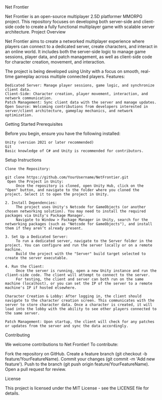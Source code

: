 Net Frontier

Net Frontier is an open-source multiplayer 2.5D platformer MMORPG project. This repository focuses on developing both server-side and client-side code to create a fully functional multiplayer game with scalable server architecture.
Project Overview

Net Frontier aims to create a networked multiplayer experience where players can connect to a dedicated server, create characters, and interact in an online world. It includes both the server-side logic to manage game sessions, player data, and patch management, as well as client-side code for character creation, movement, and interaction.

The project is being developed using Unity with a focus on smooth, real-time gameplay across multiple connected players.
Features:

    Dedicated Server: Manage player sessions, game logic, and synchronize client data.
    Client-Side: Character creation, player movement, interaction, and network communication.
    Patch Management: Sync client data with the server and manage updates.
    Open Source: Welcoming contributions from developers interested in server/client architecture, gameplay mechanics, and network optimization.

Getting Started
Prerequisites

Before you begin, ensure you have the following installed:

    Unity (version 2021 or later recommended)
    Git
    Basic knowledge of C# and Unity is recommended for contributors.

Setup Instructions

    Clone the Repository:

    git clone https://github.com/YourUsername/NetFrontier.git
     Open the Project in Unity:
         Once the repository is cloned, open Unity Hub, click on the "Open" button, and navigate to the folder where you cloned the project. Select it to open the project in Unity.

    2. Install Dependencies:
         The project uses Unity's Netcode for GameObjects (or another chosen networking solution). You may need to install the required packages via Unity's Package Manager.
         Navigate to Window > Package Manager in Unity, search for the networking packages (such as "Netcode for GameObjects"), and install them if they aren’t already present.

    3. Set Up a Dedicated Server:
         To run a dedicated server, navigate to the Server folder in the project. You can configure and run the server locally or on a remote machine.
         Build the project with the "Server" build target selected to create the server executable.

    4. Run the Client:
         Once the server is running, open a new Unity instance and run the client-side code. The client will attempt to connect to the server.
         For testing, the client and server can both run on the same machine (localhost), or you can set the IP of the server to a remote machine's IP if hosted elsewhere.

    Character Creation & Lobby: After logging in, the client should navigate to the character creation screen. This communicates with the server to store character data. Once a character is created, it will load into the lobby with the ability to see other players connected to the same server.

    Patch Management: Upon startup, the client will check for any patches or updates from the server and sync the data accordingly.

Contributing

We welcome contributions to Net Frontier! To contribute:

Fork the repository on GitHub.
Create a feature branch (git checkout -b feature/YourFeatureName).
Commit your changes (git commit -m 'Add new feature').
Push to the branch (git push origin feature/YourFeatureName).
Open a pull request for review.

License

This project is licensed under the MIT License - see the LICENSE file for details.
